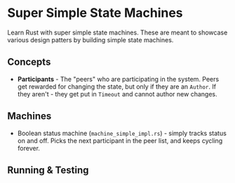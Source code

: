 # Super Simple State Machines

Learn Rust with super simple state machines.  These are meant to showcase various design patters by building simple state machines.  

## Concepts

- **Participants** - The "peers" who are participating in the system.  Peers get rewarded for changing the state, but only if they are an `Author`.  If they aren't - they get put in `Timeout` and cannot author new changes.
  

## Machines

- Boolean status machine (`machine_simple_impl.rs`) - simply tracks status on and off. Picks the next participant in the peer list, and keeps cycling forever.

## Running & Testing